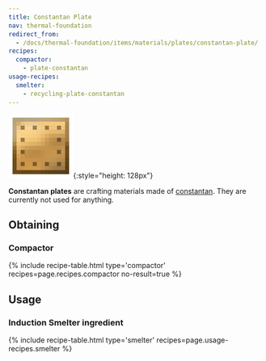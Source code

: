 ```yaml
---
title: Constantan Plate
nav: thermal-foundation
redirect_from:
  - /docs/thermal-foundation/items/materials/plates/constantan-plate/
recipes:
  compactor:
    - plate-constantan
usage-recipes:
  smelter:
    - recycling-plate-constantan
---
```


![Constantan plate](/assets/images/thermal-foundation/plate-constantan.png){:style="height: 128px"}


**Constantan plates** are crafting materials made of
[constantan](/docs/constantan-ingot/). They are currently not used for anything.


Obtaining
---------

### Compactor
{% include recipe-table.html type='compactor' recipes=page.recipes.compactor no-result=true %}


Usage
-----

### Induction Smelter ingredient
{% include recipe-table.html type='smelter' recipes=page.usage-recipes.smelter %}
